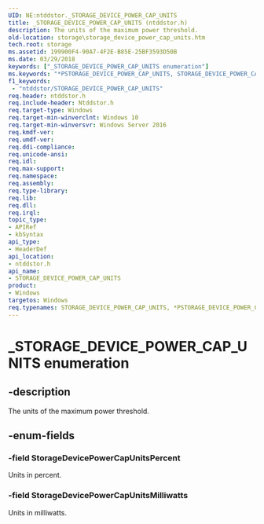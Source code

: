 ```yaml
---
UID: NE:ntddstor._STORAGE_DEVICE_POWER_CAP_UNITS
title: _STORAGE_DEVICE_POWER_CAP_UNITS (ntddstor.h)
description: The units of the maximum power threshold.
old-location: storage\storage_device_power_cap_units.htm
tech.root: storage
ms.assetid: 199900F4-90A7-4F2E-B85E-25BF3593D50B
ms.date: 03/29/2018
keywords: ["_STORAGE_DEVICE_POWER_CAP_UNITS enumeration"]
ms.keywords: "*PSTORAGE_DEVICE_POWER_CAP_UNITS, STORAGE_DEVICE_POWER_CAP_UNITS, STORAGE_DEVICE_POWER_CAP_UNITS enumeration [Storage Devices], StorageDevicePowerCapUnitsMilliwatts, StorageDevicePowerCapUnitsPercent, _STORAGE_DEVICE_POWER_CAP_UNITS, ntddstor/STORAGE_DEVICE_POWER_CAP_UNITS, ntddstor/StorageDevicePowerCapUnitsMilliwatts, ntddstor/StorageDevicePowerCapUnitsPercent, storage.storage_device_power_cap_units"
f1_keywords:
 - "ntddstor/STORAGE_DEVICE_POWER_CAP_UNITS"
req.header: ntddstor.h
req.include-header: Ntddstor.h
req.target-type: Windows
req.target-min-winverclnt: Windows 10
req.target-min-winversvr: Windows Server 2016
req.kmdf-ver: 
req.umdf-ver: 
req.ddi-compliance: 
req.unicode-ansi: 
req.idl: 
req.max-support: 
req.namespace: 
req.assembly: 
req.type-library: 
req.lib: 
req.dll: 
req.irql: 
topic_type:
- APIRef
- kbSyntax
api_type:
- HeaderDef
api_location:
- ntddstor.h
api_name:
- STORAGE_DEVICE_POWER_CAP_UNITS
product:
- Windows
targetos: Windows
req.typenames: STORAGE_DEVICE_POWER_CAP_UNITS, *PSTORAGE_DEVICE_POWER_CAP_UNITS
---
```


# _STORAGE_DEVICE_POWER_CAP_UNITS enumeration


## -description


The units of the maximum power threshold.


## -enum-fields




### -field StorageDevicePowerCapUnitsPercent

Units in percent.


### -field StorageDevicePowerCapUnitsMilliwatts

Units in milliwatts.

